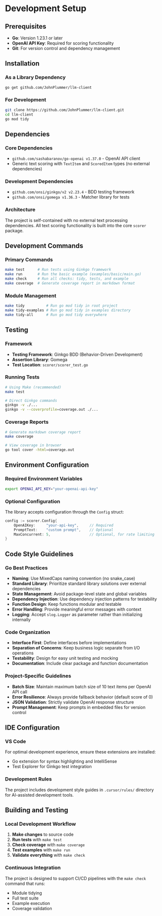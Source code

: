 # Development Setup

## Prerequisites

- **Go**: Version 1.23.1 or later
- **OpenAI API Key**: Required for scoring functionality
- **Git**: For version control and dependency management

## Installation

### As a Library Dependency

```bash
go get github.com/JohnPlummer/llm-client
```

### For Development

```bash
git clone https://github.com/JohnPlummer/llm-client.git
cd llm-client
go mod tidy
```

## Dependencies

### Core Dependencies

- `github.com/sashabaranov/go-openai v1.37.0` - OpenAI API client
- Generic text scoring with `TextItem` and `ScoredItem` types (no external dependencies)

### Development Dependencies

- `github.com/onsi/ginkgo/v2 v2.23.4` - BDD testing framework
- `github.com/onsi/gomega v1.36.3` - Matcher library for tests

### Architecture

The project is self-contained with no external text processing dependencies. All text scoring functionality is built into the core `scorer` package.

## Development Commands

### Primary Commands

```bash
make test      # Run tests using Ginkgo framework
make run       # Run the basic example (examples/basic/main.go)
make check     # Run all checks: tidy, tests, and example
make coverage  # Generate coverage report in markdown format
```

### Module Management

```bash
make tidy          # Run go mod tidy in root project
make tidy-examples # Run go mod tidy in examples directory
make tidy-all      # Run go mod tidy everywhere
```

## Testing

### Framework

- **Testing Framework**: Ginkgo BDD (Behavior-Driven Development)
- **Assertion Library**: Gomega
- **Test Location**: `scorer/scorer_test.go`

### Running Tests

```bash
# Using Make (recommended)
make test

# Direct Ginkgo commands
ginkgo -v ./...
ginkgo -v --coverprofile=coverage.out ./...
```

### Coverage Reports

```bash
# Generate markdown coverage report
make coverage

# View coverage in browser
go tool cover -html=coverage.out
```

## Environment Configuration

### Required Environment Variables

```bash
export OPENAI_API_KEY="your-openai-api-key"
```

### Optional Configuration

The library accepts configuration through the `Config` struct:

```go
config := scorer.Config{
    OpenAIKey:     "your-api-key",     // Required
    PromptText:    "custom prompt",    // Optional
    MaxConcurrent: 5,                  // Optional, for rate limiting
}
```

## Code Style Guidelines

### Go Best Practices

- **Naming**: Use MixedCaps naming convention (no snake_case)
- **Standard Library**: Prioritize standard library solutions over external dependencies
- **State Management**: Avoid package-level state and global variables
- **Dependency Injection**: Use dependency injection patterns for testability
- **Function Design**: Keep functions modular and testable
- **Error Handling**: Provide meaningful error messages with context
- **Logging**: Accept `slog.Logger` as parameter rather than initializing internally

### Code Organization

- **Interface First**: Define interfaces before implementations
- **Separation of Concerns**: Keep business logic separate from I/O operations
- **Testability**: Design for easy unit testing and mocking
- **Documentation**: Include clear package and function documentation

### Project-Specific Guidelines

- **Batch Size**: Maintain maximum batch size of 10 text items per OpenAI API call
- **Error Resilience**: Always provide fallback behavior (default score of 0)
- **JSON Validation**: Strictly validate OpenAI response structure
- **Prompt Management**: Keep prompts in embedded files for version control

## IDE Configuration

### VS Code

For optimal development experience, ensure these extensions are installed:
- Go extension for syntax highlighting and IntelliSense
- Test Explorer for Ginkgo test integration

### Development Rules

The project includes development style guides in `.cursor/rules/` directory for AI-assisted development tools.

## Building and Testing

### Local Development Workflow

1. **Make changes** to source code
2. **Run tests** with `make test`
3. **Check coverage** with `make coverage`
4. **Test examples** with `make run`
5. **Validate everything** with `make check`

### Continuous Integration

The project is designed to support CI/CD pipelines with the `make check` command that runs:
- Module tidying
- Full test suite
- Example execution
- Coverage validation